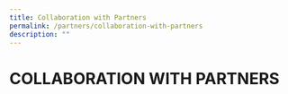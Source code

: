 ```yaml
---
title: Collaboration with Partners
permalink: /partners/collaboration-with-partners
description: ""
---
```


# COLLABORATION WITH PARTNERS